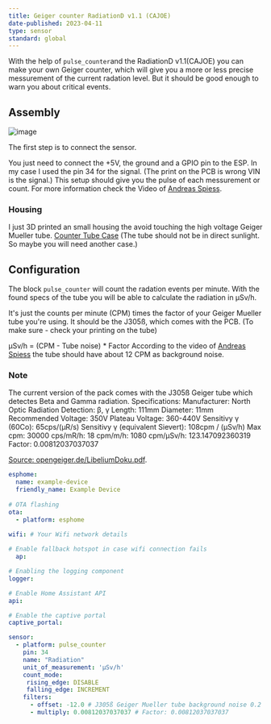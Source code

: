```yaml
---
title: Geiger counter RadiationD v1.1 (CAJOE)
date-published: 2023-04-11
type: sensor
standard: global
---
```


With the help of `pulse_counter`and the RadiationD v1.1(CAJOE) you can make your own Geiger
counter, which will give you a more or less precise messurement of the
current radation level. But it should be good enough to warn you about
critical events.

## Assembly

![image](/radiationD-v1-1-cajoe_small.jpg)

The first step is to connect the sensor.

You just need to connect the +5V, the ground and a GPIO pin to the ESP.
In my case I used the pin 34 for the signal. (The print on the PCB is
wrong VIN is the signal.) This setup should give you the pulse of each
messurement or count. For more information check the Video of [Andreas
Spiess](https://www.youtube.com/watch?v=K28Az3-gV7E).

### Housing

I just 3D printed an small housing the avoid touching the high voltage
Geiger Mueller tube. [Counter Tube
Case](https://www.thingiverse.com/thing:5425224) (The tube should not be
in direct sunlight. So maybe you will need another case.)

## Configuration

The block `pulse_counter` will count the radation events per minute. With the found
specs of the tube you will be able to calculate the radiation in μSv/h.

It\'s just the counts per minute (CPM) times the factor of your Geiger
Mueller tube you\'re using. It should be the J305ß, which comes with the
PCB. (To make sure - check your printing on the tube)

μSv/h = (CPM - Tube noise) \* Factor According to the video of [Andreas
Spiess](https://www.youtube.com/watch?v=K28Az3-gV7E) the tube should
have about 12 CPM as background noise.

### Note

The current version of the pack comes with the J305ß Geiger tube which
detectes Beta and Gamma radiation. Specifications: Manufacturer: North
Optic Radiation Detection: β, γ Length: 111mm Diameter: 11mm Recommended
Voltage: 350V Plateau Voltage: 360-440V Sensitivy γ (60Co): 65cps/(μR/s)
Sensitivy γ (equivalent Sievert): 108cpm / (μSv/h) Max cpm: 30000
cps/mR/h: 18 cpm/m/h: 1080 cpm/μSv/h: 123.147092360319 Factor:
0.00812037037037

[Source:
opengeiger.de/LibeliumDoku.pdf](http://www.opengeiger.de/LibeliumDoku.pdf).

``` yaml
esphome:
  name: example-device
  friendly_name: Example Device
    
# OTA flashing
ota:
  - platform: esphome

wifi: # Your Wifi network details
  
# Enable fallback hotspot in case wifi connection fails  
  ap:

# Enabling the logging component
logger:

# Enable Home Assistant API
api:

# Enable the captive portal
captive_portal:

sensor:
  - platform: pulse_counter
    pin: 34
    name: "Radiation"
    unit_of_measurement: 'μSv/h'
    count_mode:
     rising_edge: DISABLE
     falling_edge: INCREMENT
    filters:
      - offset: -12.0 # J305ß Geiger Mueller tube background noise 0.2 pulses / sec x 60 sec = 12 CPM (Counts per Minute)
      - multiply: 0.00812037037037 # Factor: 0.00812037037037
```
